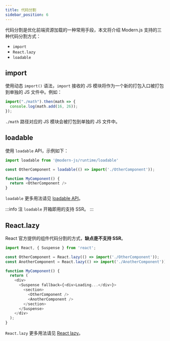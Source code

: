 ```yaml
---
title: 代码分割
sidebar_position: 6
---
```


代码分割是优化前端资源加载的一种常用手段，本文将介绍 Modern.js 支持的三种代码分割方式：

- `import`
- `React.lazy`
- `loadable`

## import

使用动态 `import()` 语法，`import` 接收的 JS 模块将作为一个新的打包入口被打包到单独的 JS 文件中。例如：

```ts
import("./math").then(math => {
  console.log(math.add(16, 26));
});
```

`./math` 路径对应的 JS 模块会被打包到单独的 JS 文件中。

## loadable

使用 `loadable` API，示例如下：

```ts
import loadable from '@modern-js/runtime/loadable'

const OtherComponent = loadable(() => import('./OtherComponent'));

function MyComponent() {
  return <OtherComponent />
}
```

`loadable` 更多用法请见 [loadable API](/docs/apis/app/runtime/utility/loadable)。

:::info 注
`loadable` 开箱即用的支持 SSR。
:::

## React.lazy

React 官方提供的组件代码分割的方式，**缺点是不支持 SSR**。

```ts
import React, { Suspense } from 'react';

const OtherComponent = React.lazy(() => import('./OtherComponent'));
const AnotherComponent = React.lazy(() => import('./AnotherComponent'));

function MyComponent() {
  return (
    <div>
      <Suspense fallback={<div>Loading...</div>}>
        <section>
          <OtherComponent />
          <AnotherComponent />
        </section>
      </Suspense>
    </div>
  );
}
```

`React.lazy` 更多用法请见 [React lazy](https://zh-hans.reactjs.org/docs/code-splitting.html#reactlazy)。
